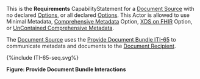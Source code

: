This is the **Requirements** CapabilityStatement for a [Document Source](1331_actors_and_transactions.html#133111-document-source) with no declared [Options](1332_actor_options.html), or all declared [Options](1332_actor_options.html). This Actor is allowed to use Minimal Metadata, [Comprehensive Metadata](1332_actor_options.html#13321-comprehensive-metadata-option) Option, [XDS on FHIR](1332_actor_options.html#13322-xds-on-fhir-option) Option, or [UnContained Comprehensive Metadata](1332_actor_options.html#13323-uncontained-reference-option).

The [Document Source](1331_actors_and_transactions.html#133111-document-source) uses the [Provide Document Bundle ITI-65](ITI-65.html) to communicate metadata and documents to the [Document Recipient](1331_actors_and_transactions.html#133113-document-recipient).

<div>
{%include ITI-65-seq.svg%}
</div>

<div style="clear: left"/>

**Figure: Provide Document Bundle Interactions**




